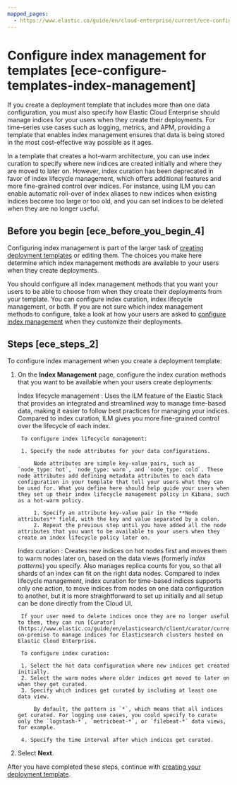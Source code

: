 ```yaml
---
mapped_pages:
  - https://www.elastic.co/guide/en/cloud-enterprise/current/ece-configure-templates-index-management.html
---
```


# Configure index management for templates [ece-configure-templates-index-management]

If you create a deployment template that includes more than one data configuration, you must also specify how Elastic Cloud Enterprise should manage indices for your users when they create their deployments. For time-series use cases such as logging, metrics, and APM, providing a template that enables index management ensures that data is being stored in the most cost-effective way possible as it ages.

In a template that creates a hot-warm architecture, you can use index curation to specify where new indices are created initially and where they are moved to later on. However, index curation has been deprecated in favor of index lifecycle management, which offers additional features and more fine-grained control over indices. For instance, using ILM you can enable automatic roll-over of index aliases to new indices when existing indices become too large or too old, and you can set indices to be deleted when they are no longer useful.


## Before you begin [ece_before_you_begin_4]

Configuring index management is part of the larger task of [creating deployment templates](ece-configuring-ece-create-templates.md) or editing them. The choices you make here determine which index management methods are available to your users when they create deployments.

You should configure all index management methods that you want your users to be able to choose from when they create their deployments from your template. You can configure index curation, index lifecycle management, or both. If you are not sure which index management methods to configure, take a look at how your users are asked to [configure index management](https://www.elastic.co/guide/en/cloud-enterprise/current/ece-configure-index-management.html) when they customize their deployments.


## Steps [ece_steps_2]

To configure index management when you create a deployment template:

1. On the **Index Management** page, configure the index curation methods that you want to be available when your users create deployments:

    Index lifecycle management
    :   Uses the ILM feature of the Elastic Stack that provides an integrated and streamlined way to manage time-based data, making it easier to follow best practices for managing your indices. Compared to index curation, ILM gives you more fine-grained control over the lifecycle of each index.

        To configure index lifecycle management:

        1. Specify the node attributes for your data configurations.

            Node attributes are simple key-value pairs, such as `node_type: hot`, `node_type: warm`, and `node_type: cold`. These node attributes add defining metadata attributes to each data configuration in your template that tell your users what they can be used for. What you define here should help guide your users when they set up their index lifecycle management policy in Kibana, such as a hot-warm policy.

            1. Specify an attribute key-value pair in the **Node attributes** field, with the key and value separated by a colon.
            2. Repeat the previous step until you have added all the node attributes that you want to be available to your users when they create an index lifecycle policy later on.


    Index curation
    :   Creates new indices on hot nodes first and moves them to warm nodes later on, based on the data views (formerly *index patterns*) you specify. Also manages replica counts for you, so that all shards of an index can fit on the right data nodes. Compared to index lifecycle management, index curation for time-based indices supports only one action, to move indices from nodes on one data configuration to another, but it is more straightforward to set up initially and all setup can be done directly from the Cloud UI.

        If your user need to delete indices once they are no longer useful to them, they can run [Curator](https://www.elastic.co/guide/en/elasticsearch/client/curator/current/index.html) on-premise to manage indices for Elasticsearch clusters hosted on Elastic Cloud Enterprise.

        To configure index curation:

        1. Select the hot data configuration where new indices get created initially.
        2. Select the warm nodes where older indices get moved to later on when they get curated.
        3. Specify which indices get curated by including at least one data view.

            By default, the pattern is `*`, which means that all indices get curated. For logging use cases, you could specify to curate only the `logstash-*`, `metricbeat-*`, or `filebeat-*` data views, for example.

        4. Specify the time interval after which indices get curated.

2. Select **Next**.

After you have completed these steps, continue with [creating your deployment template](ece-configuring-ece-create-templates.md#ece-configuring-ece-create-templates-ui).

